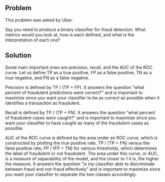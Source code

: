 ## Problem
This problem was asked by Uber.

Say you need to produce a binary classifier for fraud detection. What metrics would you look at, how is each defined, and what is the interpretation of each one?

## Solution
Some main important ones are precision, recall, and the AUC of the ROC curve. Let us define TP as a true positive, FP as a false positive, TN as a true negative, and FN as a false negative.

Precision is defined by TP / (TP + FP). It answers the question “what percent of fraudulent predictions were correct?” and is important to maximize since you want your classifier to be as correct as possible when it identifies a transaction as fraudulent.

Recall is defined by TP / (TP + FN). It answers the question “what percent of fraudulent cases were caught?” and is important to maximize since you want your classifier to have caught as many of the fraudulent cases as possible.

AUC of the ROC curve is defined by the area under an ROC curve, which is constructed by plotting the true positive rate, TP / (TP + FN) versus the false positive rate, FP / (FP + TN) for various thresholds, which determines the label of fraudulent or not fraudulent. The area under this curve, or AUC, is a measure of separability of the model, and the closer to 1 it is, the higher the measure. It answers the question “is my classifier able to discriminate between fraud and not-fraud effectively” and is important to maximize since you want your classifier to separate the two classes accordingly.
